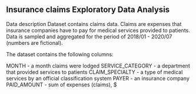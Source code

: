## Insurance claims Exploratory Data Analysis
Data description
Dataset contains claims data. Claims are expenses that insurance companies have to pay for medical services provided to patients. Data is sampled and aggregated for the period of 2018/01 - 2020/07 (numbers are fictional).

The dataset contains the following columns:

MONTH - a month claims were lodged
SERVICE_CATEGORY - a department that provided services to patients
CLAIM_SPECIALTY - a type of medical services by an official classification system
PAYER - an insurance company
PAID_AMOUNT - sum of expenses (claims), $
